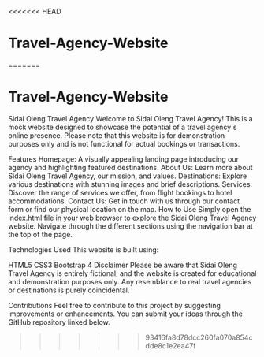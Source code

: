 <<<<<<< HEAD
# Travel-Agency-Website 
=======
# Travel-Agency-Website
Sidai Oleng Travel Agency
Welcome to Sidai Oleng Travel Agency! This is a mock website designed to showcase the potential of a travel agency's online presence. Please note that this website is for demonstration purposes only and is not functional for actual bookings or transactions.

Features
Homepage: A visually appealing landing page introducing our agency and highlighting featured destinations.
About Us: Learn more about Sidai Oleng Travel Agency, our mission, and values.
Destinations: Explore various destinations with stunning images and brief descriptions.
Services: Discover the range of services we offer, from flight bookings to hotel accommodations.
Contact Us: Get in touch with us through our contact form or find our physical location on the map.
How to Use
Simply open the index.html file in your web browser to explore the Sidai Oleng Travel Agency website. Navigate through the different sections using the navigation bar at the top of the page.

Technologies Used
This website is built using:

HTML5
CSS3
Bootstrap 4
Disclaimer
Please be aware that Sidai Oleng Travel Agency is entirely fictional, and the website is created for educational and demonstration purposes only. Any resemblance to real travel agencies or destinations is purely coincidental.

Contributions
Feel free to contribute to this project by suggesting improvements or enhancements. You can submit your ideas through the GitHub repository linked below.
>>>>>>> 93416fa8d78dcc260fa070a854cdde8c1e2ea47f
